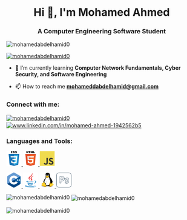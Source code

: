 <h1 align="center">Hi 👋, I'm Mohamed Ahmed</h1>
<h3 align="center">A Computer Engineering Software Student</h3>

<p align="left"> <img src="https://komarev.com/ghpvc/?username=mohamedabdelhamid0&label=Profile%20views&color=0e75b6&style=flat" alt="mohamedabdelhamid0" /> </p>

<p align="left"> <a href="https://github.com/ryo-ma/github-profile-trophy"><img src="https://github-profile-trophy.vercel.app/?username=mohamedabdelhamid0" alt="mohamedabdelhamid0" /></a> </p>

- 🌱 I’m currently learning **Computer Network Fundamentals, Cyber Security, and Software Engineering**

- 📫 How to reach me **mohameddabdelhamid@gmail.com**

<h3 align="left">Connect with me:</h3>
<p align="left">
<a href="https://dev.to/mohamedabdelhamid0" target="blank"><img align="center" src="https://raw.githubusercontent.com/rahuldkjain/github-profile-readme-generator/master/src/images/icons/Social/devto.svg" alt="mohamedabdelhamid0" height="30" width="40" /></a>
<a href="https://linkedin.com/in/www.linkedin.com/in/mohamed-ahmed-1942562b5" target="blank"><img align="center" src="https://raw.githubusercontent.com/rahuldkjain/github-profile-readme-generator/master/src/images/icons/Social/linked-in-alt.svg" alt="www.linkedin.com/in/mohamed-ahmed-1942562b5" height="30" width="40" /></a>
</p>

<h3 align="left">Languages and Tools:</h3>
<p align="left"> <a href="https://www.w3schools.com/css/" target="_blank" rel="noreferrer"> <img src="https://raw.githubusercontent.com/devicons/devicon/master/icons/css3/css3-original-wordmark.svg" alt="css3" width="40" height="40"/> </a> <a href="https://www.w3.org/html/" target="_blank" rel="noreferrer"> <img src="https://raw.githubusercontent.com/devicons/devicon/master/icons/html5/html5-original-wordmark.svg" alt="html5" width="40" height="40"/> </a> <a href="https://developer.mozilla.org/en-US/docs/Web/JavaScript" target="_blank" rel="noreferrer"> <img src="https://raw.githubusercontent.com/devicons/devicon/master/icons/javascript/javascript-original.svg" alt="javascript" width="40" height="40"/> </a> </p>

 <a href="https://www.w3schools.com/cpp/" target="_blank" rel="noreferrer"> <img src="https://raw.githubusercontent.com/devicons/devicon/master/icons/cplusplus/cplusplus-original.svg" alt="cplusplus" width="40" height="40"/> </a> <a href="https://www.java.com" target="_blank" rel="noreferrer"> <img src="https://raw.githubusercontent.com/devicons/devicon/master/icons/java/java-original.svg" alt="java" width="40" height="40"/> </a> <a href="https://www.linux.org/" target="_blank" rel="noreferrer"> <img src="https://raw.githubusercontent.com/devicons/devicon/master/icons/linux/linux-original.svg" alt="linux" width="40" height="40"/> </a> <a href="https://www.photoshop.com/en" target="_blank" rel="noreferrer"> <img src="https://raw.githubusercontent.com/devicons/devicon/master/icons/photoshop/photoshop-line.svg" alt="photoshop" width="40" height="40"/> </a> </p>

<p><img align="left" src="https://github-readme-stats.vercel.app/api/top-langs?username=mohamedabdelhamid0&show_icons=true&locale=en&layout=compact" alt="mohamedabdelhamid0" /></p>

<p>&nbsp;<img align="center" src="https://github-readme-stats.vercel.app/api?username=mohamedabdelhamid0&show_icons=true&locale=en" alt="mohamedabdelhamid0" /></p>

<p><img align="center" src="https://github-readme-streak-stats.herokuapp.com/?user=mohamedabdelhamid0&" alt="mohamedabdelhamid0" /></p>
